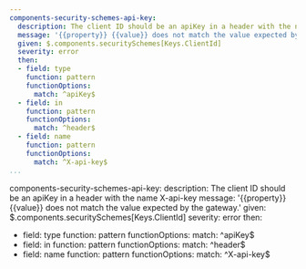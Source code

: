 ```yaml
---
components-security-schemes-api-key:
  description: The client ID should be an apiKey in a header with the name X-api-key
  message: '{{property}} {{value}} does not match the value expected by the gateway.'
  given: $.components.securitySchemes[Keys.ClientId]
  severity: error
  then:
  - field: type
    function: pattern
    functionOptions:
      match: ^apiKey$
  - field: in
    function: pattern
    functionOptions:
      match: ^header$
  - field: name
    function: pattern
    functionOptions:
      match: ^X-api-key$
...
```

components-security-schemes-api-key:
  description: The client ID should be an apiKey in a header with the name X-api-key
  message: '{{property}} {{value}} does not match the value expected by the gateway.'
  given: $.components.securitySchemes[Keys.ClientId]
  severity: error
  then:
  - field: type
    function: pattern
    functionOptions:
      match: ^apiKey$
  - field: in
    function: pattern
    functionOptions:
      match: ^header$
  - field: name
    function: pattern
    functionOptions:
      match: ^X-api-key$